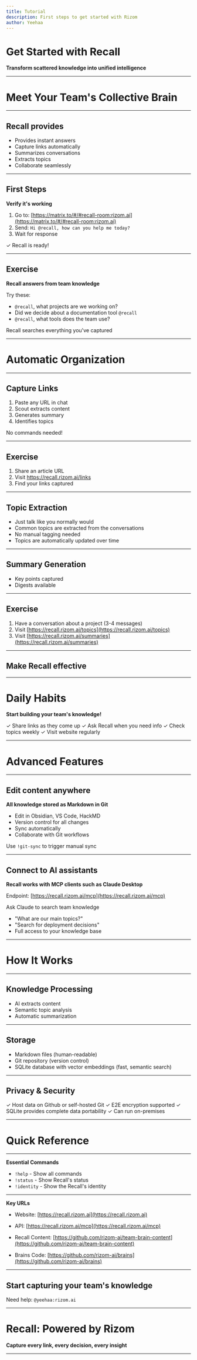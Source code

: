 ```yaml
---
title: Tutorial
description: First steps to get started with Rizom
author: Yeehaa
---
```


# Get Started with Recall

**Transform scattered knowledge into unified intelligence**

---

# Meet Your Team's Collective Brain

---

## Recall provides

- Provides instant answers
- Capture links automatically
- Summarizes conversations
- Extracts topics
- Collaborate seamlessly

---

## First Steps

**Verify it's working**

1. Go to: [https://matrix.to/#/#recall-room:rizom.ai](https://matrix.to/#/#recall-room:rizom.ai)
2. Send: `Hi @recall, how can you help me today?`
3. Wait for response


✓ Recall is ready!

---

## Exercise

**Recall answers from team knowledge**

Try these:

- `@recall`, what projects are we working on?
- Did we decide about a documentation tool `@recall`
- `@recall`, what tools does the team use?

Recall searches everything you've captured

---

# Automatic Organization

---

## Capture Links

1. Paste any URL in chat
2. Scout extracts content
3. Generates summary
4. Identifies topics

No commands needed!

---

## Exercise

1. Share an article URL
3. Visit https://recall.rizom.ai/links
4. Find your links captured

---

## Topic Extraction

- Just talk like you normally would
- Common topics are extracted from the conversations
- No manual tagging needed
- Topics are automatically updated over time

---

## Summary Generation

- Key points captured
- Digests available

---

## Exercise

1. Have a conversation about a project (3-4 messages)
2. Visit [https://recall.rizom.ai/topics](https://recall.rizom.ai/topics) 
3. Visit [https://recall.rizom.ai/summaries](https://recall.rizom.ai/summaries) 

---

## Make Recall effective

---

# Daily Habits
**Start building your team's knowledge!**

✓ Share links as they come up
✓ Ask Recall when you need info
✓ Check topics weekly
✓ Visit website regularly

---

# Advanced Features

---

## Edit content anywhere

**All knowledge stored as Markdown in Git**

- Edit in Obsidian, VS Code, HackMD
- Version control for all changes
- Sync automatically
- Collaborate with Git workflows

Use `!git-sync` to trigger manual sync

---

## Connect to AI assistants

**Recall works with MCP clients such as Claude Desktop**

Endpoint: [https://recall.rizom.ai/mcp](https://recall.rizom.ai/mcp)

Ask Claude to search team knowledge

- "What are our main topics?"
- "Search for deployment decisions"
- Full access to your knowledge base

---

# How It Works

---

## Knowledge Processing

- AI extracts content
- Semantic topic analysis
- Automatic summarization

---

## Storage

- Markdown files (human-readable)
- Git repository (version control)
- SQLite database with vector embeddings (fast, semantic search)

---

## Privacy & Security

✓ Host data on Github or self-hosted Git
✓ E2E encryption supported
✓ SQLite provides complete data portability
✓ Can run on-premises

---

# Quick Reference

---

**Essential Commands**

- `!help` - Show all commands
-  `!status` - Show Recall's status
- `!identity` - Show the Recall's identity

---

**Key URLs**

- Website: [https://recall.rizom.ai](https://recall.rizom.ai)
- API: [https://recall.rizom.ai/mcp](https://recall.rizom.ai/mcp)


- Recall Content: [https://github.com/rizom-ai/team-brain-content](https://github.com/rizom-ai/team-brain-content)
- Brains Code: [https://github.com/rizom-ai/brains](https://github.com/rizom-ai/brains)
---

## Start capturing your team's knowledge

Need help: `@yeehaa:rizom.ai`

---

# Recall: Powered by Rizom

**Capture every link, every decision, every insight**

---
